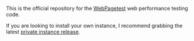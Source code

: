 This is the official repository for the [WebPagetest](https://www.webpagetest.org/"target="_blank) web performance testing code.

If you are looking to install your own instance, I recommend grabbing the latest [private instance release](https://sites.google.com/a/webpagetest.org/docs/private-instances).
